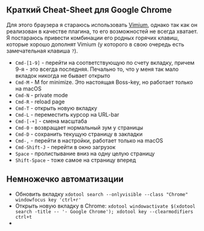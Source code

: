 ## Краткий Cheat-Sheet для Google Chrome

Для этого браузера я стараюсь использовать [Vimium](https://vimium.github.io/),
однако так как он реализован в качестве плагина, то его возможностей не всегда
хватает. Я постараюсь привести комбинации его родных горячих клавиш, которые
хорошо дополнят Vimium (у которого в свою очередь есть замечательная клавиша
`?`).

* `Cmd-[1-9]` - перейти на соответствующую по счету вкладку, причем 9-я - это
    всегда последняя. Печально то, что у меня так мало вкладок никогда не бывает
    открыто
* `Cmd-M` - M for minimize. Это настоящая Boss-key, но работает только на macOS
* `Cmd-N` - private mode
* `Cmd-R` - reload page
* `Cmd-T` - открыть новую вкладку
* `Cmd-L` - переместить курсор на URL-bar
* `Cmd-[-+]` - смена масштаба
* `Cmd-0` - возвращает нормальный зум у страницы
* `Cmd-D` - сохранить текущую страницу в закладки
* `Cmd-,` - перейти в настройки, работает только на macOS
* `Cmd-Shift-J` - перейти в окно загрузок
* `Space` - пролистывание вниз на одну целую страницу
* `Shift-Space` - тоже самое на страницу вперед

## Немножечко автоматизации

* Обновить вкладку `xdotool search --onlyvisible --class "Chrome" windowfocus
    key 'ctrl+r'`
* Открыть новую вкладку в Chrome: `xdotool windowactivate $(xdotool search
    -title -- '- Google Chrome'); xdotool key --clearmodifiers ctrl+t`
* 
